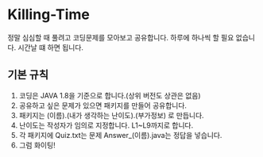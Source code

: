 # Killing-Time
정말 심심할 때 풀려고 코딩문제를 모아보고 공유합니다.
하루에 하나씩 할 필요 없습니다. 시간날 떄 하면 됩니다. 

## 기본 규칙
1. 코딩은 JAVA 1.8을 기준으로 합니다.(상위 버전도 상관은 없음)
2. 공유하고 싶은 문제가 있으면 패키지를 만들어 공유합니다.
3. 패키지는 (이름).(내가 생각하는 난이도).(부가정보) 로 만듭니다.
4. 난이도는 작성자가 임의로 지정합니다. L1~L9까지로 합니다. 
5. 각 패키지에 Quiz.txt는 문제 Answer_(이름).java는 정답을 넣습니다.
6. 그럼 화이팅!
